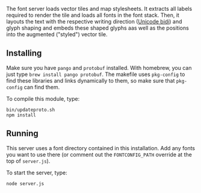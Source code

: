 The font server loads vector tiles and map stylesheets. It extracts all labels
required to render the tile and loads all fonts in the font stack. Then, it
layouts the text with the respective writing direction ([Unicode bidi](http://www.unicode.org/reports/tr9/))
and glyph shaping and embeds these shaped glyphs aas well as the positions into
the augmented ("styled") vector tile.

## Installing

Make sure you have `pango` and `protobuf` installed. With homebrew, you can just
type `brew install pango protobuf`. The makefile uses `pkg-config` to find these
libraries and links dynamically to them, so make sure that `pkg-config` can find
them.

To compile this module, type:

```
bin/updateproto.sh
npm install
```

## Running

This server uses a font directory contained in this installation. Add any fonts
you want to use there (or comment out the `FONTCONFIG_PATH` override at the top
of `server.js`).

To start the server, type:

```
node server.js
```
